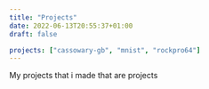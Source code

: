 ```yaml
---
title: "Projects"
date: 2022-06-13T20:55:37+01:00
draft: false

projects: ["cassowary-gb", "mnist", "rockpro64"]
---
```


My projects that i made that are projects
